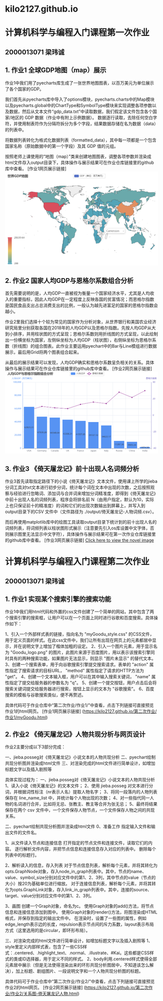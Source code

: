# kilo2127.github.io
# 计算机科学与编程入门课程第一次作业
## 2000013071 梁玮诚

## 1. 作业1 全球GDP地图（map）展示
作业1中我们用了pyecharts库生成了一张世界地图图表，以百万美元为单位展示了各个国家的GDP。

我们首先从pyecharts库中导入了options模块，pyecharts.charts中的Map模块以及pyecharts.global中的ChartType和SymbolType模块来实现调整各项参数以及数据，然后从文本文件“gdp_data.txt”中读取数据，我们假定该文件包含各个国家/地区的 GDP 数据（作业中有附上示例数据）。 数据逐行读取，去除任何空白字符，并使用制表符作为分隔符拆分为多个字段，结果数据存储在名为数据（data）的列表中。

将数据列表转化为格式化数据列表（formatted_data），其中每一项都是一个包含国家名称（原始数据中的第一个字段）及其 GDP 值的元组。

按照老师上课使用的“地图（map）”类来创建地图图表，调整各项参数并渲染成html文件存入output目录下，具体操作与展示结果可在作业仓库链接里的github库中查看。
[作业1网页展示链接]
[![Description of Image](https://github.com/kilo2127/kilo2127.github.io/blob/main/%E7%AC%AC%E4%B8%80%E6%AC%A1%E4%BD%9C%E4%B8%9A/%E4%BD%9C%E4%B8%9A1/output/map.png?raw=true)](https://github.com/kilo2127/kilo2127.github.io/blob/main/%E7%AC%AC%E4%B8%80%E6%AC%A1%E4%BD%9C%E4%B8%9A/%E4%BD%9C%E4%B8%9A1/output/map.png?raw=true)

## 2. 作业2 国家人均GDP与恩格尔系数组合分析
首先需要说明的是，人均GDP一直被视为衡量一个国家经济水平，尤其是人均收入的重要指标，因此人均GDP在一定程度上反映各国的贫富情况；而恩格尔指数是国民食品支出占总消费支出的比例，一般认为越先进富足的国家的恩格尔指数会越小。

作业2里我们选择十个较为常见的国家作为分析对象，从世界银行和美国农业经济研究局里分别获取各国在2018年的人均GDP以及恩格尔指数。先按人均GDP从大到小排序，并用柱状图的方式呈现；恩格尔系数则用折线图的方式呈现，以此绘制出一份横坐标为国家，左侧纵坐标为人均GDP（柱状图），右侧纵坐标为恩格尔系数（折线图）的组合图表。此作业主要运用pyechart中的Bar与Line模组进行数据展示，最后用Grid将两个图表组合起来。

从最后的展示结果可以发现，人均GDP确实和恩格尔系数呈负相关的关系。具体操作与展示结果可在作业仓库链接里的github库中查看。
[作业2网页展示链接]
[![Description of Image](https://github.com/kilo2127/kilo2127.github.io/blob/main/%E7%AC%AC%E4%B8%80%E6%AC%A1%E4%BD%9C%E4%B8%9A/%E4%BD%9C%E4%B8%9A2/output/index.png?raw=true)](https://github.com/kilo2127/kilo2127.github.io/blob/main/%E7%AC%AC%E4%B8%80%E6%AC%A1%E4%BD%9C%E4%B8%9A/%E4%BD%9C%E4%B8%9A2/output/index.png?raw=true)

## 3. 作业3 《倚天屠龙记》前十出现人名词频分析
作业3首先读取指定路径下的小说《倚天屠龙记》文本文件，使用课上所学的jieba分词工具对txt文本进行初步分词，统计每个词在文本中出现的次数，之后按照观察与经验进行忽略词、添加词与合并词来增加分词精准度，即得到《倚天屠龙记》中前十出现人名的词频列表，程序会将排名前 N（由用户指定，默认为10，实际上也只保证前十的精准度）的词和它们的出现次数输出到屏幕上，并写入到output目录下的CSV 文件中（文件路径为 ./output/倚天屠龙记-人物词频.csv）。

而后再使用matplotlib库中的绘图工具读取output目录下统计到的前十出现人名的词频列表，将词频列表以柱状图形式展示（注意要先引入os库设置中文字体，否则展示图里无法显示中文字符），具体操作与展示结果可在第一次作业仓库链接里的github库中查看。
[作业3网页展示链接]
[Click here to view the novel image](https://github.com/kilo2127/kilo2127.github.io/blob/main/%E7%AC%AC%E4%B8%80%E6%AC%A1%E4%BD%9C%E4%B8%9A/%E4%BD%9C%E4%B8%9A3/output/novel.png?raw=true)

# 计算机科学与编程入门课程第二次作业
## 2000013071 梁玮诚

## 1. 作业1 实现某个搜索引擎的搜索功能
作业1中我们用html代码和外置的css文件创建了一个简单的网站，其中包含了两个搜索引擎的搜索框，让用户可以在一个页面上同时进行谷歌和百度搜索。具体操作如下：

1、引入一个外部样式表的链接，指向名为 "myGoodu_style.css" 的CSS文件，用于定义页面的样式。在此css文件中，我们让所有出现在网页上的元素都居中显示，并在说明文字上增加了楷体加粗的设定。
2、引入一个图片元素，用于显示名为 "Goodu_logo.png" 的图片，此图片来源于百度图片，用以表示该搜索引擎同时具有的两种搜索功能，如果图片无法显示，则显示 "图片未显示" 的替代文本。
3、创建一个搜索表单，用于向谷歌搜索引擎提交搜索请求。表单的 "action" 属性指定了搜索请求的目标URL， "method" 属性指定了请求的HTTP方法为 "get"。
4、创建一个文本输入框，用户可以在其中输入搜索关键词， "name" 属性指定了提交给服务器的参数名为 "q"。
5、创建一个提交按钮，用户点击后会将搜索关键词提交给服务器进行搜索，按钮上显示的文本为 "谷歌搜索"。
6、百度搜索的模板与谷歌搜索类似，便不再赘述。

具体代码可于作业仓库中“第二次作业/作业1/”中查看，点击下列链接可直接预览作业1的html网页。
[作业1网页展示链接]
(https://kilo2127.github.io/第二次作业/作业1/myGoodu.html)

## 2. 作业2 《倚天屠龙记》人物共现分析与网页设计
作业2主要分成以下3部分完成：

一、jieba.posseg对《倚天屠龙记》小说文本的人物共现分析
二、pyechart绘制共现分析图并渲染成html文件
三、对渲染完成的html文件进行简单设计，如增加标题文字以及插入剧照等

具体实现过程为：
一、jieba.posseg对《倚天屠龙记》小说文本的人物共现分析
1、读入小说《倚天屠龙记》的文本文件；
2、使用 jieba.posseg 对文本进行分词，并根据词性标注（nr表示人名）提取人物名字；
3、将同一段落内的人物列表保存在 line_name_list 中，并统计每个人物出现的次数；
4、对一些指代同一人物的名词进行合并，比如将无忌、张教主、教主等合并为张无忌；
5、最终将结果保存在两个 csv 文件中，一个文件保存人物节点，一个文件保存人物之间的共现关系。

二、pyechart绘制共现分析图并渲染成html文件
0、准备工作
指定输入文件和输出文件的文件名。

1、从文件读入节点和连接信息
打开指定的节点文件和连接文件，读取它们的内容。
逐行解析文件内容，并把节点信息和连接信息存入对应的列表中。
删除每个列表中的标题行。

2、解析读入的信息，存入列表
对于节点信息列表，解析每个元素，并将其转化为opts.GraphNode对象，存入node_in_graph列表中。其中，节点的name、value、symbol_size分别对应文件中的第1、2、3列，其中节点的value（节点的大小）按20为基础单位进行缩放。
对于连接信息列表，解析每个元素，并将其转化为opts.GraphLink对象，存入link_in_graph列表中。其中，连接的source、target、value分别对应文件中的第1、2、3列。

3、画图
创建一个Graph对象，命名为c。
使用Graph对象的add()方法，将节点信息和连接信息添加到图中。
使用Graph对象的render()方法，将图渲染成HTML格式，并保存到指定的输出文件中。
在渲染时，设置了一些图的属性，例如edge_length表示边的长度，repulsion表示节点间的斥力系数，layout表示布局方式（这里选用的是circular，即环形布局）。

三、对渲染完成的html文件进行简单设计，如增加标题文字以及插入剧照等
1、style里定义内部样式表，包含了一些CSS样式：.centered、.highlight_text、.normal、.illustrate、#Kai。这些都是CSS样式的类或ID选择器，用于定义不同的样式。
2、body利用.centered样式使得全部元素居中展示（但是无法使得渲染出来的环形共现分析图居中，不知道该怎么解决），加上标题、剧组图片、一段说明文字和一个人物共现分析图的标题。

具体代码可于作业仓库中“第二次作业/作业2/”中查看，点击下列链接可直接预览作业2的html网页。
[作业2网页展示链接]
(https://kilo2127.github.io/第二次作业/作业2/关系图-倚天屠龙记人物.html)
